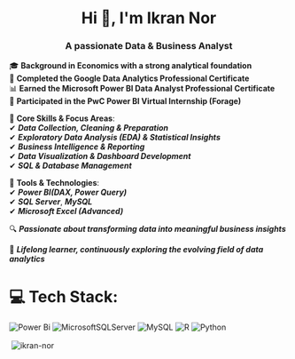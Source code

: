 <h1 align="center">Hi 👋, I'm Ikran Nor</h1>
<h3 align="center">A passionate Data & Business Analyst</h3>

🎓 **Background in Economics with a strong analytical foundation**   
 📘 **Completed the Google Data Analytics Professional Certificate**   
 📊 **Earned the Microsoft Power BI Data Analyst Professional Certificate**   
 💼 **Participated in the PwC Power BI Virtual Internship (Forage)**  

🔹 **Core Skills & Focus Areas**:   
  ✔ ***Data Collection, Cleaning & Preparation***    
  ✔ ***Exploratory Data Analysis (EDA) & Statistical Insights***     
  ✔ ***Business Intelligence & Reporting***     
  ✔ ***Data Visualization & Dashboard Development***      
  ✔ ***SQL & Database Management***

🧰 **Tools & Technologies**:  
✔ ***Power BI(DAX, Power Query)***  
 ✔ ***SQL Server***,  ***MySQL***  
 ✔ ***Microsoft Excel (Advanced)***  

🔍 ***Passionate about transforming data into meaningful business insights***

🌱 ***Lifelong learner, continuously exploring the evolving field of data analytics***


# 💻 Tech Stack:  

![Power Bi](https://img.shields.io/badge/power_bi-F2C811?style=for-the-badge&logo=powerbi&logoColor=black) ![MicrosoftSQLServer](https://img.shields.io/badge/Microsoft%20SQL%20Server-CC2927?style=for-the-badge&logo=microsoft%20sql%20server&logoColor=white) ![MySQL](https://img.shields.io/badge/mysql-4479A1.svg?style=for-the-badge&logo=mysql&logoColor=white) ![R](https://img.shields.io/badge/r-%23276DC3.svg?style=for-the-badge&logo=r&logoColor=white) ![Python](https://img.shields.io/badge/python-3670A0?style=for-the-badge&logo=python&logoColor=ffdd54)


<p>&nbsp;<img align="center" src="https://github-readme-stats.vercel.app/api?username=ikran-nor&show_icons=true&locale=en" alt="ikran-nor" /></p>
